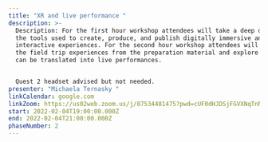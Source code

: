 ```yaml
---
title: "XR and live performance "
description: >-
  Description: For the first hour workshop attendees will take a deep dive into
  the tools used to create, produce, and publish digitally immersive and
  interactive experiences. For the second hour workshop attendees will discuss
  the field trip experiences from the preparation material and explore how it
  can be translated into live performances.


  Quest 2 headset advised but not needed.
presenter: "Michaela Ternasky "
linkCalendar: google.com
linkZoom: https://us02web.zoom.us/j/87534481475?pwd=cUF0dHJDSjFGVXNqTnNiNm9HSC9NUT09
start: 2022-02-04T19:00:00.000Z
end: 2022-02-04T21:00:00.000Z
phaseNumber: 2
---
```

